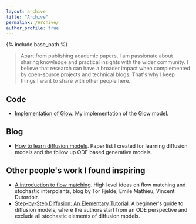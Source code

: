 ```yaml
---
layout: archive
title: "Archive"
permalink: /Archive/
author_profile: true
---
```


{% include base_path %}

> Apart from publishing academic papers, I am passionate about sharing knowledge and practical insights with the wider community. I believe that research can have a broader impact when complemented by open-source projects and technical blogs. That's why I keep things I want to share with other people here.

## Code
- [Implementation of Glow](). My implementation of the Glow model.

## Blog
- [How to learn diffusion models](https://www.zhihu.com/question/658056360/answer/3526228476). Paper list I created for learning diffusion models and the follow up ODE based generative models.

## Other people's work I found inspiring
- [A introduction to flow matching](https://mlg.eng.cam.ac.uk/blog/2024/01/20/flow-matching.html). High level ideas on flow matching and stochastic interpolants, blog by Tor Fjelde, Emile Mathieu, Vincent Dutordoir.
- [Step-by-Step Diffusion: An Elementary Tutorial](https://arxiv.org/pdf/2406.08929). A beginner's guide to diffusion models, where the authors start from an ODE perspective and exclude all stochastic elements of diffusion models.